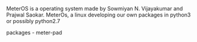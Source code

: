  MeterOS is a operating system made by Sowmiyan N. Vijayakumar and Prajwal Saokar.
 MeterOs, a linux developing our own packages in python3 or possibly python2.7

packages - 
 meter-pad

